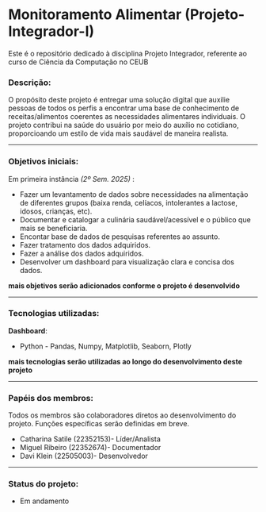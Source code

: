 # Monitoramento Alimentar (Projeto-Integrador-I)
 Este é o repositório dedicado à disciplina Projeto Integrador, referente ao curso de Ciência da Computação no CEUB


### Descrição:
 O propósito deste projeto é entregar uma solução digital que auxilie pessoas de todos os perfis a encontrar uma base de conhecimento de receitas/alimentos coerentes as necessidades alimentares individuais. O projeto contribui na saúde do usuário por meio do auxílio no cotidiano, proporcioando um estilo de vida mais saudável de maneira realista.


---


### Objetivos iniciais:
 Em primeira instância *(2º Sem. 2025)* :
 + Fazer um levantamento de dados sobre necessidades na alimentação de diferentes grupos (baixa renda, celíacos, intolerantes a lactose, idosos, crianças, etc).
 + Documentar e catalogar a culinária saudável/acessível e o público que mais se beneficiaria.
 + Encontar base de dados de pesquisas referentes ao assunto.
 + Fazer tratamento dos dados adquiridos.
 + Fazer a análise dos dados adquiridos.
 + Desenvolver um dashboard para visualização clara e concisa dos dados.

 **mais objetivos serão adicionados conforme o projeto é desenvolvido**


---


### Tecnologias utilizadas:
 **Dashboard**:
 + Python - Pandas, Numpy, Matplotlib, Seaborn, Plotly

**mais tecnologias serão utilizadas ao longo do desenvolvimento deste projeto**


---


### Papéis dos membros:
 Todos os membros são colaboradores diretos ao desenvolvimento do projeto. Funções específicas serão definidas em breve.

+ Catharina Satile (22352153)- Líder/Analista
+ Miguel Ribeiro (22352674)- Documentador
+ Davi Klein (22505003)- Desenvolvedor


---


### Status do projeto:
+ Em andamento
